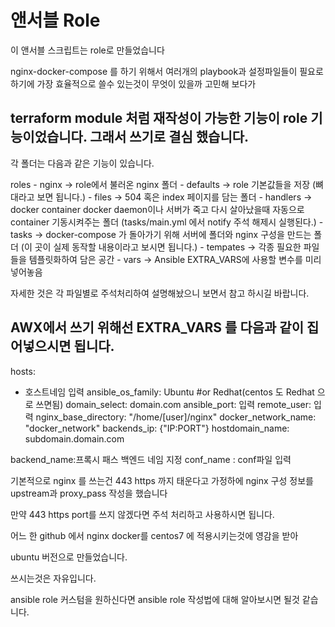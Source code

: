 # 앤서블 Role

이 앤서블 스크립트는 role로 만들었습니다

nginx-docker-compose 를 하기 위해서 여러개의 playbook과 설정파일들이 필요로 하기에 가장 효율적으로 쓸수 있는것이 무엇이 있을까 고민해 보다가 

terraform module 처럼 재작성이 가능한 기능이 role 기능이었습니다. 그래서 쓰기로 결심 했습니다.
---

각 폴더는 다음과 같은 기능이 있습니다.

roles
    - nginx -> role에서 불러온 nginx 폴더
        - defaults -> role 기본값들을 저장 (뼈대라고 보면 됩니다.)
        - files -> 504 혹은 index 페이지를 담는 폴더
        - handlers -> docker container docker daemon이나 서버가 죽고 다시 살아났을때 자동으로 container 기동시켜주는 폴더 (tasks/main.yml 에서 notify 주석 해제시 실행된다.)
        - tasks -> docker-compose 가 돌아가기 위해 서버에 폴더와 nginx 구성을 만드는 폴더 (이 곳이 실제 동작할 내용이라고 보시면 됩니다.)
        - tempates -> 각종 필요한 파일들을 템플릿화하여 담은 공간
        - vars -> Ansible EXTRA_VARS에 사용할 변수를 미리 넣어놓음

자세한 것은 각 파일별로 주석처리하여 설명해놨으니 보면서 참고 하시길 바랍니다.

AWX에서 쓰기 위해선 EXTRA_VARS 를 다음과 같이 집어넣으시면 됩니다.
---
hosts: 
  - 호스트네임 입력
ansible_os_family: Ubuntu #or Redhat(centos 도 Redhat 으로 쓰면됨)
domain_select: domain.com
ansible_port: 입력
remote_user: 입력
nginx_base_directory: "/home/\[user\]/nginx"
docker_network_name: "docker_network"
backends_ip: {"IP:PORT"}
hostdomain_name: subdomain.domain.com

backend_name:프록시 패스 백엔드 네임 지정
conf_name : conf파일 입력

기본적으로 nginx 를 쓰는건 443 https 까지 태운다고 가정하에 nginx 구성 정보를 upstream과 proxy_pass 작성을 했습니다

만약 443 https port를 쓰지 않겠다면 주석 처리하고 사용하시면 됩니다.

어느 한 github 에서 nginx docker를 centos7 에 적용시키는것에 영감을 받아 

ubuntu 버전으로 만들었습니다.

쓰시는것은 자유입니다.

ansible role 커스텀을 원하신다면 ansible role 작성법에 대해 알아보시면 될것 같습니다.
